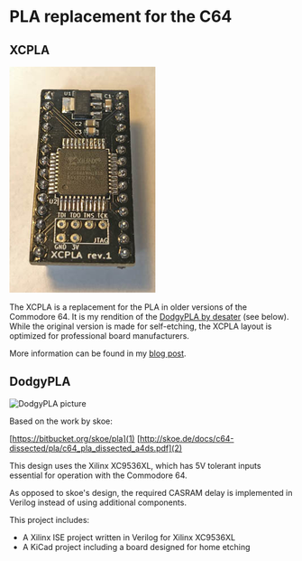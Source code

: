 # PLA replacement for the C64

## XCPLA
![XCPLA picture](xcpla_shot.jpg)

The XCPLA is a replacement for the PLA in older versions of the Commodore 64. It is my rendition of the [DodgyPLA by desater](https://github.com/desaster/c64-dodgypla) (see below). While the original version is made for self-etching, the XCPLA layout is optimized for professional board manufacturers.

More information can be found in my [blog post](https://www.hackup.net/?p=2314&preview=true).


## DodgyPLA
![DodgyPLA picture](dodgypla_shot.jpg)

Based on the work by skoe:

[https://bitbucket.org/skoe/pla](1)
[http://skoe.de/docs/c64-dissected/pla/c64_pla_dissected_a4ds.pdf](2)

This design uses the Xilinx XC9536XL, which has 5V tolerant inputs essential
for operation with the Commodore 64.

As opposed to skoe's design, the required CASRAM delay is implemented in
Verilog instead of using additional components.

This project includes:

* A Xilinx ISE project written in Verilog for Xilinx XC9536XL
* A KiCad project including a board designed for home etching
